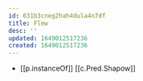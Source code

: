 ```yaml
---
id: 631b3cneg2hah4dula4n7df
title: Flew
desc: ''
updated: 1649012517236
created: 1649012517236
---
```


- [[p.instanceOf]] [[c.Pred.Shapow]]
